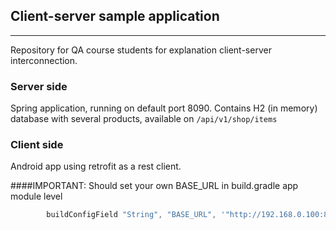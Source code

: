 ## Client-server sample application

________

Repository for QA course students for explanation client-server interconnection.

### Server side

Spring application, running on default port 8090. Contains H2 (in memory) database with several products, available on
`/api/v1/shop/items`

### Client side
Android app using retrofit as a rest client.

####IMPORTANT: Should set your own BASE_URL in build.gradle app module level

```groovy
        buildConfigField "String", "BASE_URL", '"http://192.168.0.100:8090"' // PASTE YOUR OWN IP:PORT PAIR HERE
```